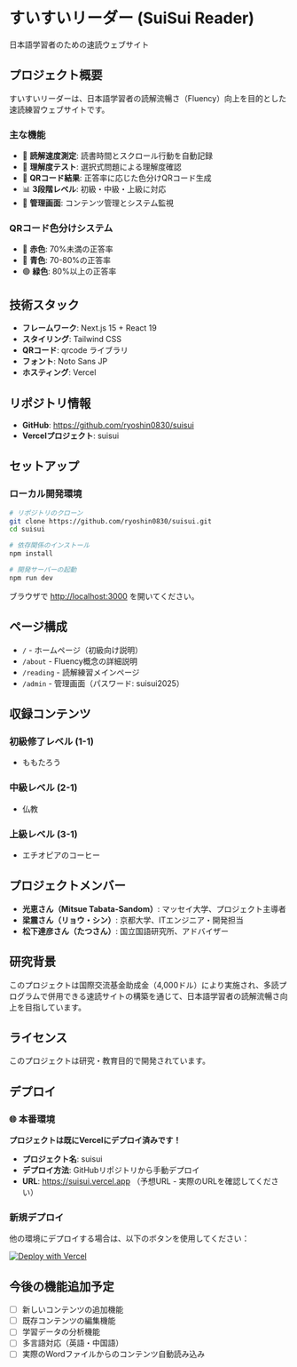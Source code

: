 # すいすいリーダー (SuiSui Reader)

日本語学習者のための速読ウェブサイト

## プロジェクト概要

すいすいリーダーは、日本語学習者の読解流暢さ（Fluency）向上を目的とした速読練習ウェブサイトです。

### 主な機能

- 📖 **読解速度測定**: 読書時間とスクロール行動を自動記録
- 📝 **理解度テスト**: 選択式問題による理解度確認
- 📱 **QRコード結果**: 正答率に応じた色分けQRコード生成
- 📊 **3段階レベル**: 初級・中級・上級に対応
- 🔧 **管理画面**: コンテンツ管理とシステム監視

### QRコード色分けシステム

- 🔴 **赤色**: 70%未満の正答率
- 🔵 **青色**: 70-80%の正答率
- 🟢 **緑色**: 80%以上の正答率

## 技術スタック

- **フレームワーク**: Next.js 15 + React 19
- **スタイリング**: Tailwind CSS
- **QRコード**: qrcode ライブラリ
- **フォント**: Noto Sans JP
- **ホスティング**: Vercel

## リポジトリ情報

- **GitHub**: https://github.com/ryoshin0830/suisui
- **Vercelプロジェクト**: suisui

## セットアップ

### ローカル開発環境

```bash
# リポジトリのクローン
git clone https://github.com/ryoshin0830/suisui.git
cd suisui

# 依存関係のインストール
npm install

# 開発サーバーの起動
npm run dev
```

ブラウザで [http://localhost:3000](http://localhost:3000) を開いてください。

## ページ構成

- `/` - ホームページ（初級向け説明）
- `/about` - Fluency概念の詳細説明
- `/reading` - 読解練習メインページ
- `/admin` - 管理画面（パスワード: suisui2025）

## 収録コンテンツ

### 初級修了レベル (1-1)
- ももたろう

### 中級レベル (2-1)
- 仏教

### 上級レベル (3-1)
- エチオピアのコーヒー

## プロジェクトメンバー

- **光恵さん（Mitsue Tabata-Sandom）**: マッセイ大学、プロジェクト主導者
- **梁震さん（リョウ・シン）**: 京都大学、ITエンジニア・開発担当
- **松下達彦さん（たつさん）**: 国立国語研究所、アドバイザー

## 研究背景

このプロジェクトは国際交流基金助成金（4,000ドル）により実施され、多読プログラムで併用できる速読サイトの構築を通じて、日本語学習者の読解流暢さ向上を目指しています。

## ライセンス

このプロジェクトは研究・教育目的で開発されています。

## デプロイ

### 🌐 本番環境
**プロジェクトは既にVercelにデプロイ済みです！**

- **プロジェクト名**: suisui
- **デプロイ方法**: GitHubリポジトリから手動デプロイ
- **URL**: https://suisui.vercel.app （予想URL - 実際のURLを確認してください）

### 新規デプロイ
他の環境にデプロイする場合は、以下のボタンを使用してください：

[![Deploy with Vercel](https://vercel.com/button)](https://vercel.com/new/clone?repository-url=https://github.com/ryoshin0830/suisui)

## 今後の機能追加予定

- [ ] 新しいコンテンツの追加機能
- [ ] 既存コンテンツの編集機能
- [ ] 学習データの分析機能
- [ ] 多言語対応（英語・中国語）
- [ ] 実際のWordファイルからのコンテンツ自動読み込み
